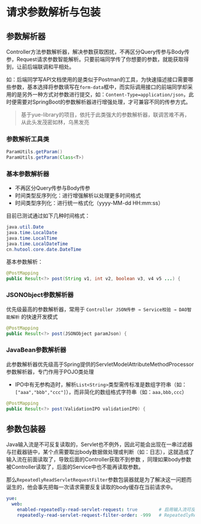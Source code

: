 # 请求参数解析与包装
## 参数解析器
Controller方法参数解析器，解决参数获取困扰，不再区分Query传参与Body传参，Request请求参数智能解析。只要前端同学传了你想要的参数，就能获取得到，让前后端联调和平相处。

如：后端同学写API文档使用的是类似于Postman的工具，为快速描述接口需要哪些参数，基本选择将参数填写在`form-data`框中，而实际调用接口的前端同学却采用的是另外一种方式对参数进行提交，如：`Content-Type=application/json`，此时便需要对SpringBoot的参数解析器进行增强处理，才可兼容不同的传参方式。

> 基于yue-library的项目，依托于此类强大的参数解析器，联调苦难不再，从此头发茂密如林，乌黑发亮

### 参数解析工具类
```java
ParamUtils.getParam()
ParamUtils.getParam(Class<T>)
```

### 基本参数解析器
- 不再区分Query传参与Body传参
- 时间类型反序列化：进行增强解析以处理更多时间格式
- 时间类型序列化：进行统一格式化（yyyy-MM-dd HH:mm:ss）

目前已测试通过如下几种时间格式：
```java
java.util.Date
java.time.LocalDate
java.time.LocalTime
java.time.LocalDateTime
cn.hutool.core.date.DateTime
```

基本参数解析：
```java
@PostMapping
public Result<?> post(String v1, int v2, boolean v3, v4 v5 ...) {
```

### JSONObject参数解析器
优先级最高的参数解析器，常用于 `Controller JSON传参 → Service校验 → DAO智能解析` 的快速开发模式

```java
@PostMapping
public Result<?> post(JSONObject paramJson) {
```

### JavaBean参数解析器
此参数解析器优先级高于Spring提供的ServletModelAttributeMethodProcessor参数解析器，专门作用于POJO类处理
- IPO中有无参构造时，解析`List<String>`类型需传标准是数组字符串（如：`["aaa","bbb","ccc"]`），而非简化的数组格式字符串（如：`aaa,bbb,ccc`）

```java
@PostMapping
public Result<?> post(ValidationIPO validationIPO) {
```

## 参数包装器
Java输入流是不可反复读取的，Servlet也不例外，因此可能会出现在一串过滤器与拦截器链中，某个点需要取出body数据做处理或判断（如：日志），这就造成了输入流在前面读取了，导致后面的Controller获取不到参数
，同理如果body参数被Controller读取了，后面的Service中也不能再读取参数。

那么`RepeatedlyReadServletRequestFilter`参数包装器就是为了解决这一问题而诞生的，他会事先把每一次请求需要反复读取的body缓存在当前请求中。

```yml
yue:
  web:
    enabled-repeatedly-read-servlet-request: true        # 启用输入流可反复读取的HttpServletRequest
    repeatedly-read-servlet-request-filter-order: -999   # RepeatedlyReadServletRequestFilter优先级
```